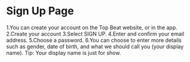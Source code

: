 # Sign Up Page

1.You can create your account on the Top Beat website, or in the app.
2.Create your account
3.Select SIGN UP.
4.Enter and confirm your email address.
5.Choose a password.
6.You can choose to enter more details such as gender, date of birth, and what we should call you (your display name). Tip: Your display name is just for show.